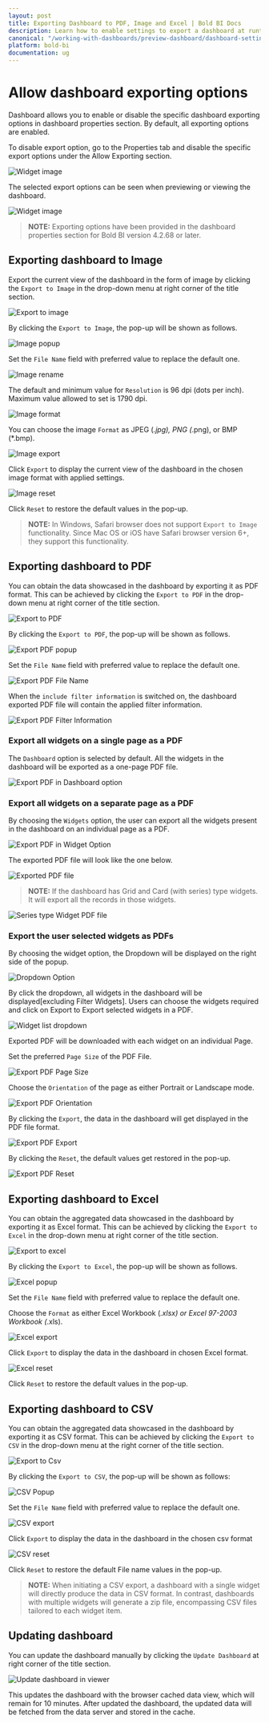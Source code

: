 ```yaml
---
layout: post
title: Exporting Dashboard to PDF, Image and Excel | Bold BI Docs
description: Learn how to enable settings to export a dashboard at runtime to PDF, Image or Excel files in Bold BI Embedded.
canonical: "/working-with-dashboards/preview-dashboard/dashboard-settings/"
platform: bold-bi
documentation: ug
---
```

# Allow dashboard exporting options

Dashboard allows you to enable or disable the specific dashboard exporting options in dashboard properties section. By default, all exporting options are enabled.

To disable export option, go to the Properties tab and disable the specific export options under the Allow Exporting section.

![Widget image](/static/assets/working-with-dashboards/preview-dashboards/images/allow-exporting-option.png)

The selected export options can be seen when previewing or viewing the dashboard.

![Widget image](/static/assets/working-with-dashboards/preview-dashboards/images/exporting-option-dashboard.png)

> **NOTE:** Exporting options have been provided in the dashboard properties section for Bold BI version 4.2.68 or later.

## Exporting dashboard to Image

   Export the current view of the dashboard in the form of image by clicking the `Export to Image` in the drop-down menu at right corner of the title section.
    
   ![Export to image](/static/assets/working-with-dashboards/preview-dashboards/images/exporttoimage.png)
   
   By clicking the `Export to Image`, the pop-up will be shown as follows.
   
   ![Image popup](/static/assets/working-with-dashboards/preview-dashboards/images/Imagepopup.png)
   
   Set the `File Name` field with preferred value to replace the default one.
   
   ![Image rename](/static/assets/working-with-dashboards/preview-dashboards/images/Imagerename.png)
   
   The default and minimum value for `Resolution` is 96 dpi (dots per inch). Maximum value allowed to set is 1790 dpi.
   
   ![Image format](/static/assets/working-with-dashboards/preview-dashboards/images/ImageFormat.png)
   
   You can choose the image `Format` as JPEG (*.jpg), PNG (*.png), or BMP (*.bmp).
   
   ![Image export](/static/assets/working-with-dashboards/preview-dashboards/images/ImageExport.png)
   
   Click `Export` to display the current view of the dashboard in the chosen image format with applied settings.
   
   ![Image reset](/static/assets/working-with-dashboards/preview-dashboards/images/ImageReset.png)
   
   Click `Reset` to restore the default values in the pop-up.
   
   > **NOTE:**  In Windows, Safari browser does not support `Export to Image` functionality. Since Mac OS or iOS have Safari browser version 6+, they support this functionality.
   
## Exporting dashboard to PDF

   You can obtain the data showcased in the dashboard by exporting it as PDF format. This can be achieved by clicking the `Export to PDF` in the drop-down menu at right corner of the title section.
   
   ![Export to PDF](/static/assets/working-with-dashboards/preview-dashboards/images/ExporttoPDF.png#max-width=70%)
   
   By clicking the `Export to PDF`, the pop-up will be shown as follows.
   
   ![Export PDF popup ](/static/assets/working-with-dashboards/preview-dashboards/images/dashboardPDFExportDialog.png#max-width=70%)

   Set the `File Name` field with preferred value to replace the default one.
   
   ![Export PDF File Name](/static/assets/working-with-dashboards/preview-dashboards/images/dashboardPDFExportFileName.png#max-width=70%)
   
   When the `include filter information` is switched on, the dashboard exported PDF file will contain the applied filter information.

   ![Export PDF Filter Information](/static/assets/working-with-dashboards/preview-dashboards/images/dashboardPDFExportFilterToggle.png#max-width=70%)

   ### Export all widgets on a single page as a PDF
   
   The `Dashboard` option is selected by default. All the widgets in the dashboard will be exported as a one-page PDF file.
   
   ![Export PDF in Dashboard option](/static/assets/working-with-dashboards/preview-dashboards/images/dashboardPDFExportDashboardOption.png#max-width=70%)

   ### Export all widgets on a separate page as a PDF

   By choosing the `Widgets` option, the user can export all the widgets present in the dashboard on an individual page as a PDF.

   ![Export PDF in Widget Option](/static/assets/working-with-dashboards/preview-dashboards/images/dashboardPDFExportWidgetOption.png#max-width=70%)

   The exported PDF file will look like the one below.

   ![Exported PDF file](/static/assets/working-with-dashboards/preview-dashboards/images/dashboardPDFExport.png)

   >**NOTE:** If the dashboard has Grid and Card (with series) type widgets. It will export all the records in those widgets.

   ![Series type Widget PDF file](/static/assets/working-with-dashboards/preview-dashboards/images/dashboardPDFExportSeriesWidget.png)

   ### Export the user selected widgets as PDFs

   By choosing the widget option, the Dropdown will be displayed on the right side of the popup.

   ![Dropdown Option](/static/assets/working-with-dashboards/preview-dashboards/images/dashboardPDFExportWidgetOptionAll.png#max-width=70%)

   By click the dropdown, all widgets in the dashboard will be displayed[excluding Filter Widgets]. Users can choose the widgets required and click on Export to Export selected widgets in a PDF.

   ![Widget list dropdown](/static/assets/working-with-dashboards/preview-dashboards/images/dashboardPDFExportWidgetListbox.png#max-width=70%)

   Exported PDF will be downloaded with each widget on an individual Page.
   
   Set the preferred `Page Size` of the PDF File.
   
   ![Export PDF Page Size](/static/assets/working-with-dashboards/preview-dashboards/images/dashboardPDFExportPageSize.png#max-width=70%)
   
   Choose the `Orientation` of the page as either Portrait or Landscape mode.
   
   ![Export PDF Orientation](/static/assets/working-with-dashboards/preview-dashboards/images/dashboardPDFExportOrientation.png#max-width=70%)
   
   By clicking the `Export`, the data in the dashboard will get displayed in the PDF file format.
   
   ![Export PDF Export](/static/assets/working-with-dashboards/preview-dashboards/images/dashboardPDFExportButton.png#max-width=70%)
   
   By clicking the `Reset`, the default values get restored in the pop-up.
   
   ![Export PDF Reset](/static/assets/working-with-dashboards/preview-dashboards/images/dashboardPDFExportReset.png#max-width=70%) 
   
## Exporting dashboard to Excel

   You can obtain the aggregated data showcased in the dashboard by exporting it as Excel format. This can be achieved by clicking the `Export to Excel` in the drop-down menu at right corner of the title section.
    
   ![Export to excel](/static/assets/working-with-dashboards/preview-dashboards/images/exporttoexcel.png)
   
   By clicking the `Export to Excel`, the pop-up will be shown as follows.
   
   ![Excel popup](/static/assets/working-with-dashboards/preview-dashboards/images/Excelpopup.png)  
   
   Set the `File Name` field with preferred value to replace the default one.
   
   Choose the `Format` as either Excel Workbook (*.xlsx) or Excel 97-2003 Workbook (*.xls).
   
   ![Excel export](/static/assets/working-with-dashboards/preview-dashboards/images/Excelexport.png)
   
   Click `Export` to display the data in the dashboard in chosen Excel format.
   
   ![Excel reset](/static/assets/working-with-dashboards/preview-dashboards/images/Excelreset.png)
   
   Click `Reset` to restore the default values in the pop-up.

## Exporting dashboard to CSV

   You can obtain the aggregated data showcased in the dashboard by exporting it as CSV format. This can be achieved by clicking the `Export to CSV` in the drop-down menu at the right corner of the title section.
    
   ![Export to Csv](/static/assets/working-with-dashboards/preview-dashboards/images/ExportToCsv.png)
   
   By clicking the `Export to CSV`, the pop-up will be shown as follows:
   
   ![CSV Popup](/static/assets/working-with-dashboards/preview-dashboards/images/CsvExportPopup.png)  
   
   Set the `File Name` field with preferred value to replace the default one.
   
   ![CSV export](/static/assets/working-with-dashboards/preview-dashboards/images/CsvExport.png)
   
   Click `Export` to display the data in the dashboard in the chosen csv format
   
   ![CSV reset](/static/assets/working-with-dashboards/preview-dashboards/images/CsvReset.png)
   
   Click `Reset` to restore the default File name values in the pop-up.

   >**NOTE:** When initiating a CSV export, a dashboard with a single widget will directly produce the data in CSV format. In contrast, dashboards with multiple widgets will generate a zip file, encompassing CSV files tailored to each widget item.

## Updating dashboard

   You can update the dashboard manually by clicking the `Update Dashboard` at right corner of the title section.
    
   ![Update dashboard in viewer](/static/assets/working-with-dashboards/preview-dashboards/images/updatedashboardinviewer.png)
    
   This updates the dashboard with the browser cached data view, which will remain for 10 minutes. After updated the dashboard, the updated data will be fetched from the data server and stored in the cache.